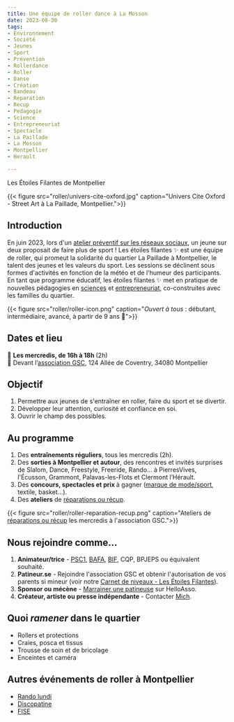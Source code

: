 ```yaml
---
title: Une équipe de roller dance à La Mosson
date: 2023-08-30
tags:
- Environnement
- Société
- Jeunes
- Sport
- Prévention
- Rollerdance
- Roller
- Danse
- Création
- Bandeau
- Reparation
- Recup
- Pedagogie
- Science
- Entrepreneuriat
- Spectacle
- La Paillade
- La Mosson
- Montpellier
- Herault

---
```


Les Étoiles Filantes de Montpellier

<!--more-->

{{< figure src="roller/univers-cite-oxford.jpg" caption="Univers Cite Oxford - Street Art à La Paillade, Montpellier.">}}

## Introduction

En juin 2023, lors d'un [atelier préventif sur les réseaux sociaux](https://www.mtpcours.fr/u/Temoignages-reseaux-sociaux-Montpellier-juin-2023.pdf), un jeune sur deux proposait de faire plus de sport ! Les étoiles filantes ✨ est une équipe de roller, qui promeut la solidarité du quartier La Paillade à Montpellier, le talent des jeunes et les valeurs du sport. Les sessions se déclinent sous formes d'activités en fonction de la météo et de l'humeur des participants. En tant que programme éducatif, les étoiles filantes ✨ met en pratique de nouvelles pédagogies en [sciences](https://www.mtpcours.fr/u/Roller-Notions-scientifiques.pdf) et [entrepreneuriat](https://www.mtpcours.fr/u/Les-Etoiles-de-la-Mosson-Montpellier-2028.pdf), co-construites avec les familles du quartier.

{{< figure src="roller/roller-icon.png" caption="<i>Ouvert à tous</i> : débutant, intermédiaire, avancé, à partir de 9 ans 🌸">}}

## Dates et lieu

📅 <b> Les mercredis, de 16h à 18h </b> (2h)<br>
📍 Devant l’[association GSC](https://www.helloasso.com/associations/generations-solidaires-et-citoyennes), 124 Allée de Coventry, 34080 Montpellier

## Objectif

1. Permettre aux jeunes de s'entraîner en roller, faire du sport et se divertir.
2. Développer leur attention, curiosité et confiance en soi.
3. Ouvrir le champ des possibles.

## Au programme

1. Des <b> entraînements réguliers</b>, tous les mercredis (2h).
2. Des <b> sorties à Montpellier et autour</b>, des rencontres et invités surprises de Slalom, Dance, Freestyle, Freeride, Rando... à PierresVives, l'Écusson, Grammont, Palavas-les-Flots et Clermont l’Hérault.
3. Des <b> concours, spectacles et prix </b> à gagner ([marque de mode/sport](https://www.mtpcours.fr/u/Concours-Creation-Bandeau.pdf), textile, basket…).
4. Des <b> ateliers</b> de [réparations ou récup](https://www.mtpcours.fr/u/Roller-Reparation-Recup.pdf).

{{< figure src="roller/roller-reparation-recup.png" caption="Ateliers de [réparations ou récup](https://www.mtpcours.fr/u/Roller-Reparation-Recup.pdf) les mercredis à l'association GSC.">}}

## Nous rejoindre comme…

1. <b>Animateur/trice</b> - [PSC1](https://www.protection-civile.org/psc1/), [BAFA](https://www.jeunes.gouv.fr/bafa-bafd), [BIF](https://ffroller-skateboard.fr/bif-roller/), CQP, BPJEPS ou équivalent souhaité.
2. <b>Patineur.se</b> - Rejoindre l'association GSC et obtenir l'autorisation de vos parents si mineur (voir notre [Carnet de niveaux - Les Étoiles Filantes](https://www.mtpcours.fr/u/Les-Etoiles-de-la-Mosson-carnet-de-niveaux-roller.pdf)).
3. <b>Sponsor ou mécène</b> - [Marrainer une patineuse](https://www.helloasso.com/associations/generations-solidaires-et-citoyennes/formulaires/2/) sur HelloAsso.
4. <b>Créateur, artiste ou presse indépendante</b> - Contacter <a href="tel:0613835412">Mich</a>.

## Quoi <i>ramener</i> dans le quartier

- Rollers et protections
- Craies, posca et tissus
- Trousse de soin et de bricolage
- Enceintes et caméra

## Autres événements de roller à Montpellier
- [Rando lundi](https://www.facebook.com/groups/758727760916523/)
- [Discopatine](https://www.instagram.com/discopatin.e/?hl=cs)
- [FISE](https://www.fise.fr/fr)
